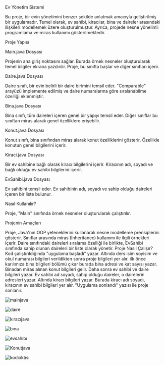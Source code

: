 Ev Yönetim Sistemi

Bu proje, bir evin yönetimini benzer şekilde anlatmak amacıyla geliştirilmiş bir uygulamadır. Temel olarak, ev sahibi, kiracılar, bina ve daireler arasındaki ilişkileri modellemek üzere oluşturulmuştur. Ayrıca, projede nesne yönelimli programlama ve miras kullanımı gösterilmektedir.

Proje Yapısı

Main.java Dosyası

Projenin ana giriş noktasını sağlar. Burada örnek nesneler oluşturularak temel bilgiler ekrana yazdırılır. Proje, bu sınıfta başlar ve diğer sınıfları içerir.

Daire.java Dosyası

Daire sınıfı, bir evin belirli bir daire birimini temsil eder. "Comparable" arayüzü implemente edilmiş ve daire numaralarına göre sıralanabilme özelliği eklenmiştir.

Bina.java Dosyası

Bina sınıfı, tüm daireleri içeren genel bir yapıyı temsil eder. Diğer sınıflar bu sınıftan miras alarak genel özelliklere erişebilir.

Konut.java Dosyası

Konut sınıfı, bina sınıfından miras alarak konut özelliklerini gösterir. Özellikle konutun genel bilgilerini içerir.

Kiraci.java Dosyası

Bir ev sahibine bağlı olarak kiracı bilgilerini içerir. Kiracının adı, soyadı ve bağlı olduğu ev sahibi bilgilerini içerir.

EvSahibi.java Dosyası

Ev sahibini temsil eder. Ev sahibinin adı, soyadı ve sahip olduğu daireleri içeren bir liste bulunur.

Nasıl Kullanılır?

Proje, "Main" sınıfında örnek nesneler oluşturularak çalıştırılır.

Projenin Amaçları

Proje, Java'nın OOP yeteneklerini kullanarak nesne modelleme prensiplerini gösterir. Sınıflar arasında miras (Inheritance) kullanımı ile ilgili örnekleri içerir. Daire sınıfındaki daireleri sıralama özelliği ile birlikte, EvSahibi sınıfında sahip olunan daireleri bir liste olarak yönetir.
Proje Nasıl Çalışır?
Kod çalıştırıldığında "uygulama başladı" yazar. Altında ders isim soyisim ve okul numarası bilgileri verildikten sonra proje bilgileri yer alır.
ilk önce karılımıza bina bilgileri bölümü çıkar burada bina adresi ve kat sayısı yazar. Binadan miras  alınan konut bilgileri gelir. Daha sonra ev sahibi ve daire bilgileri yazar. Ev sahibi ad soyadı, sahip olduğu daireler, o dairelerin adresleri yazar. Altında kiracı bilgileri yazar. Burada kiracı adı soyadı, kiracının ev sahibi bilgileri yer alır. "Uygulama sonlandı" yazısı ile proje sonlanır.


![mainjava](https://github.com/SumeyraSumer/NesneyeYonelikProgramlamaKisaSinav2/assets/126922628/e6155ebc-78bd-4e80-8547-6fa213818d4a)

![daıre](https://github.com/SumeyraSumer/NesneyeYonelikProgramlamaKisaSinav2/assets/126922628/3d75b9aa-4c3c-436d-9a8a-be203a50e926)

![kıracıjava](https://github.com/SumeyraSumer/NesneyeYonelikProgramlamaKisaSinav2/assets/126922628/2e9a99db-1ead-4f8e-9223-82931de5a885)

![bına](https://github.com/SumeyraSumer/NesneyeYonelikProgramlamaKisaSinav2/assets/126922628/0d0c56ea-b55a-45c2-ade9-3e0902547e89)

![evsahıbı](https://github.com/SumeyraSumer/NesneyeYonelikProgramlamaKisaSinav2/assets/126922628/5849e029-77e9-460c-9fb0-9d22048d6a00)

![Konutjava](https://github.com/SumeyraSumer/NesneyeYonelikProgramlamaKisaSinav2/assets/126922628/bd1f2b98-eaa7-4c5a-a8eb-1f37ef1aabb6)

![kodcıktısı](https://github.com/SumeyraSumer/NesneyeYonelikProgramlamaKisaSinav2/assets/126922628/e608d7e6-a818-459c-825d-31027ead6182)






